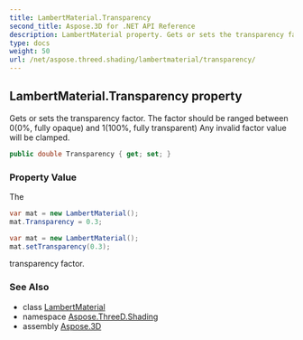 ```yaml
---
title: LambertMaterial.Transparency
second_title: Aspose.3D for .NET API Reference
description: LambertMaterial property. Gets or sets the transparency factor. The factor should be ranged between 00 fully opaque and 1100 fully transparent Any invalid factor value will be clamped
type: docs
weight: 50
url: /net/aspose.threed.shading/lambertmaterial/transparency/
---
```

## LambertMaterial.Transparency property

Gets or sets the transparency factor. The factor should be ranged between 0(0%, fully opaque) and 1(100%, fully transparent) Any invalid factor value will be clamped.

```csharp
public double Transparency { get; set; }
```

### Property Value

The

```csharp
var mat = new LambertMaterial();
mat.Transparency = 0.3;
```

```csharp
var mat = new LambertMaterial();
mat.setTransparency(0.3);
```

transparency factor.

### See Also

* class [LambertMaterial](../)
* namespace [Aspose.ThreeD.Shading](../../../aspose.threed.shading/)
* assembly [Aspose.3D](../../../)


